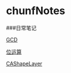 # chunfNotes

###日常笔记

[GCD](https://github.com/lvchunf/chunfNotes/blob/master/content/gcd.md)

[位运算](https://github.com/lvchunf/chunfNotes/blob/master/content/位运算.md)

[CAShapeLayer](https://github.com/lvchunf/chunfNotes/blob/master/content/CAShapeLayer.md)